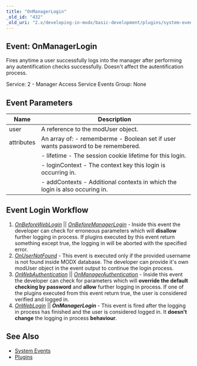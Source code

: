 ```yaml
---
title: "OnManagerLogin"
_old_id: "432"
_old_uri: "2.x/developing-in-modx/basic-development/plugins/system-events/onmanagerlogin"
---
```


## Event: OnManagerLogin

Fires anytime a user successfully logs into the manager after performing any autentification checks successfully. Doesn't affect the autentification process.

Service: 2 - Manager Access Service Events
Group: None

## Event Parameters

| Name       | Description                                                                      |
| ---------- | -------------------------------------------------------------------------------- |
| user       | A reference to the modUser object.                                               |
| attributes | An array of: - rememberme - Boolean set if user wants password to be remembered. |
|            | - lifetime - The session cookie lifetime for this login.                         |
|            | - loginContext - The context key this login is occurring in.                     |
|            | - addContexts - Additional contexts in which the login is also occuring in.      |

## Event Login Workflow

1. _[_OnBeforeWebLogin_](extending-modx/plugins/system-events/onbeforeweblogin)_ || _[OnBeforeManagerLogin](extending-modx/plugins/system-events/onbeforemanagerlogin)_ - Inside this event the developer can check for erroneous parameters which will **disallow** further logging in process. If plugins executed by this event return something except true, the logging in will be aborted with the specified error.
2. _[OnUserNotFound](extending-modx/plugins/system-events/onusernotfound)_ - This event is executed only if the provided username is not found inside MODX database. The developer can provide it's own modUser object in the event output to continue the login process.
3. _[OnWebAuthentication](extending-modx/plugins/system-events/onwebauthentication)_ || _[OnManagerAuthentication](extending-modx/plugins/system-events/onmanagerauthentication)_ - Inside this event the developer can check for parameters which will **override the default checking by password** and **allow** further logging in process. If one of the plugins executed from this event return true, the user is considered verified and logged in.
4. _[OnWebLogin](extending-modx/plugins/system-events/onweblogin)_ || **_OnManagerLogin_** - This event is fired after the logging in process has finished and the user is considered logged in. It **doesn't change** the logging in process **behaviour**.

## See Also

- [System Events](extending-modx/plugins/system-events "System Events")
- [Plugins](extending-modx/plugins "Plugins")
